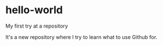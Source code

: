 # hello-world
My first try at a repository

It's a new repository where I try to learn what to use Github for.
